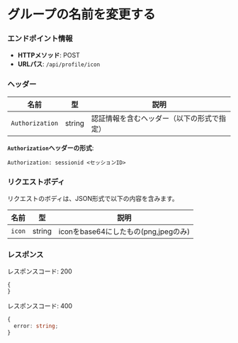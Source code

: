 # グループの名前を変更する

### エンドポイント情報

- **HTTPメソッド**: POST
- **URLパス**: `/api/profile/icon`

### ヘッダー

| 名前            | 型     | 説明                                       |
| --------------- | ------ | ------------------------------------------ |
| `Authorization` | string | 認証情報を含むヘッダー（以下の形式で指定） |

**`Authorization`ヘッダーの形式**:

```
Authorization: sessionid <セッションID>
```

### リクエストボディ

リクエストのボディは、JSON形式で以下の内容を含みます。

| 名前   | 型     | 説明                                 |
| ------ | ------ | ------------------------------------ |
| `icon` | string | iconをbase64にしたもの(png,jpegのみ) |

### レスポンス

レスポンスコード: 200

```ts
{
}
```

レスポンスコード: 400

```ts
{
  error: string;
}
```
